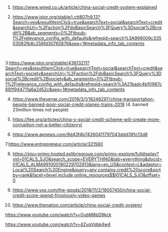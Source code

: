 
1. https://www.wired.co.uk/article/china-social-credit-system-explained

2. https://www.jstor.org/stable/j.ctt807h9.13?Search=yes&resultItemClick=true&searchText=social&searchText=credit&searchUri=%2Faction%2FdoBasicSearch%3FQuery%3Dsocial%2Bcredit%2B&ab_segments=0%2Ftbsub-1%2Frelevance_config_with_defaults&refreqid=search%3A969009c33503082fb8c256fd30765876&seq=1#metadata_info_tab_contents
<br>
 
 3.https://www.jstor.org/stable/43613211?Search=yes&resultItemClick=true&searchText=social&searchText=credit&searchText=society&searchUri=%2Faction%2FdoBasicSearch%3FQuery%3Dsocial%2Bcredit%2Bsociety&ab_segments=0%2Ftbsub-1%2Frelevance_config_with_defaults&refreqid=search%3A21badc4bf0987c691f944711a6a2d52c&seq=1#metadata_info_tab_contents
 
 4. https://www.theverge.com/2019/3/1/18246297/china-transportation-people-banned-poor-social-credit-planes-trains-2018
 (4. banned 23million times not people)
 
 5. https://fee.org/articles/china-s-social-credit-scheme-will-create-more-corruption-not-a-better-citizenry/
 
 6. https://www.apnews.com/9d43f4b74260411797043ddd391c13d8
 
 7.https://www.entrepreneur.com/article/321560
 
 8. https://sjsu-primo.hosted.exlibrisgroup.com/primo-explore/fulldisplay?vid=01CALS_SJO&search_scope=EVERYTHING&tab=everything&docid=01CALS_ALMA991000180229702913&lang=en_US&context=L&adaptor=Local%20Search%20Engine&query=any,contains,credit%20score&sortby=rank&facet=tlevel,include,online_resources$$I01CALS_SJO&offset=0
 
 9. https://www.vox.com/the-goods/2018/11/2/18057450/china-social-credit-score-spend-frivolously-video-games 
 
 10. https://www.thenation.com/article/china-social-credit-system/













https://www.youtube.com/watch?v=OubM8bD9kck
 
 https://www.youtube.com/watch?v=4ZyqVqbk4w4
